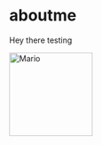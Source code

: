 # aboutme


Hey there testing

<img src="https://oyster.ignimgs.com/mediawiki/apis.ign.com/super-mario-wii-u/2/25/Mario_Artwork_-_Super_Mario_3D_World.png?width=1920" alt='Mario' width="150">
